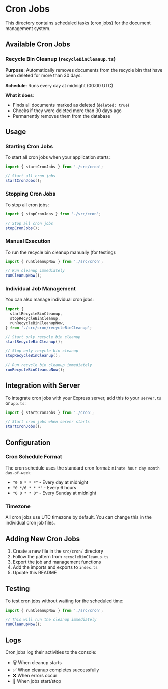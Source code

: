 # Cron Jobs

This directory contains scheduled tasks (cron jobs) for the document management system.

## Available Cron Jobs

### Recycle Bin Cleanup (`recycleBinCleanup.ts`)

**Purpose**: Automatically removes documents from the recycle bin that have been deleted for more than 30 days.

**Schedule**: Runs every day at midnight (00:00 UTC)

**What it does**:

- Finds all documents marked as deleted (`deleted: true`)
- Checks if they were deleted more than 30 days ago
- Permanently removes them from the database

## Usage

### Starting Cron Jobs

To start all cron jobs when your application starts:

```typescript
import { startCronJobs } from './src/cron';

// Start all cron jobs
startCronJobs();
```

### Stopping Cron Jobs

To stop all cron jobs:

```typescript
import { stopCronJobs } from './src/cron';

// Stop all cron jobs
stopCronJobs();
```

### Manual Execution

To run the recycle bin cleanup manually (for testing):

```typescript
import { runCleanupNow } from './src/cron';

// Run cleanup immediately
runCleanupNow();
```

### Individual Job Management

You can also manage individual cron jobs:

```typescript
import {
  startRecycleBinCleanup,
  stopRecycleBinCleanup,
  runRecycleBinCleanupNow,
} from './src/cron/recycleBinCleanup';

// Start only recycle bin cleanup
startRecycleBinCleanup();

// Stop only recycle bin cleanup
stopRecycleBinCleanup();

// Run recycle bin cleanup immediately
runRecycleBinCleanupNow();
```

## Integration with Server

To integrate cron jobs with your Express server, add this to your `server.ts` or `app.ts`:

```typescript
import { startCronJobs } from './cron';

// Start cron jobs when server starts
startCronJobs();
```

## Configuration

### Cron Schedule Format

The cron schedule uses the standard cron format: `minute hour day month day-of-week`

- `"0 0 * * *"` - Every day at midnight
- `"0 */6 * * *"` - Every 6 hours
- `"0 0 * * 0"` - Every Sunday at midnight

### Timezone

All cron jobs use UTC timezone by default. You can change this in the individual cron job files.

## Adding New Cron Jobs

1. Create a new file in the `src/cron/` directory
2. Follow the pattern from `recycleBinCleanup.ts`
3. Export the job and management functions
4. Add the imports and exports to `index.ts`
5. Update this README

## Testing

To test cron jobs without waiting for the scheduled time:

```typescript
import { runCleanupNow } from './src/cron';

// This will run the cleanup immediately
runCleanupNow();
```

## Logs

Cron jobs log their activities to the console:

- 🗑️ When cleanup starts
- ✅ When cleanup completes successfully
- ❌ When errors occur
- 🔄 When jobs start/stop
